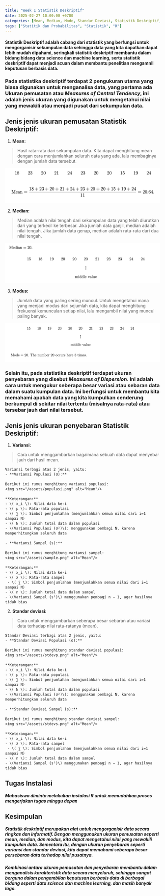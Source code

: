 ```yaml
---
title: "Week 1 Statistik Deskriptif"
date: 2025-02-27 10:00:00 +0700
categories: [Mean, Median, Mode, Standar Deviasi, Statistik Deskriptif, Kuartil]
tags: ["Statitik dan Probabilitas", "Statistik", "R"]
---
```


#### Statistik Deskriptif adalah cabang dari statistik yang berfungsi untuk mengorganisir sekumpulan data sehingga data yang kita dapatkan dapat lebih mudah dipahami, seringkali statistik deskriptif membantu dalam bidang bidang data science dan machine learning, serta statistik deskriptif dapat menjadi acuan dalam membantu penelitian mengamnil keputusan berbasis data.

### Pada statistika deskriptif terdapat 2 pengukuran utama yang biasa digunakan untuk menganalisa data, yang pertama ada Ukuran pemusatan atau *Measures of Central Tendency*, ini adalah jenis ukuran yang digunakan untuk mengetahui nilai yang mewakili atau menjadi pusat dari sekumpulan data.

## Jenis jenis ukuran pemusatan Statistik Deskriptif: 
1. **Mean:**
> Hasil rata-rata dari sekumpulan data. Kita dapat menghitung mean dengan cara menjumlahkan seluruh data yang ada, lalu membaginya dengan jumlah data tersebut.

<img src="/assets/Mean.png" alt="Mean">

2. **Median:**
> Median adalah nilai tengah dari sekumpulan data yang telah diurutkan dari yang terkecil ke terbesar. Jika jumlah data ganjil, median adalah nilai tengah. Jika jumlah data genap, median adalah rata-rata dari dua nilai tengah.

<img src="/assets/Median.png" alt="">

3. **Modus:**
> Jumlah data yang paling sering muncul. Untuk mengetahui mana yang menjadi modus dari sejumlah data, kita dapat menghitung frekuensi kemunculan setiap nilai, lalu mengambil nilai yang muncul paling banyak.

<img src="/assets/Mode.png" alt=""/>

### Selain itu, pada statistika deskriptif terdapat ukuran penyebaran yang disebut *Measures of Dispersion*. Ini adalah cara untuk mengukur seberapa besar variasi atau sebaran data dalam suatu kumpulan data. Ini berfungsi untuk membantu kita memahami apakah data yang kita kumpulkan cenderung berkumpul di sekitar nilai tertentu (misalnya rata-rata) atau tersebar jauh dari nilai tersebut.

## Jenis jenis ukuran penyebaran Statistik Deskriptif: 
1. **Variansi:**
> Cara untuk menggambarkan bagaimana sebuah data dapat menyebar jauh dari hasil mean.

    Variansi terbagi atas 2 jenis, yaitu:
    - **Variansi Populasi (σ):**

    Berikut ini rumus menghitung variansi populasi:
    <img src="/assets/populasi.png" alt="Mean"/>

    **Keterangan:**
    - \( x_i \): Nilai data ke-i  
    - \( μ \): Rata-rata populasi  
    - \( ∑ \): Simbol penjumlahan (menjumlahkan semua nilai dari i=1 sampai N)
    - \( N \): Jumlah total data dalam populasi  
    - \(Variansi Populasi (σ²)\): menggunakan pembagi N, karena memperhitungkan seluruh data

    - **Variansi Sampel (s):**  

    Berikut ini rumus menghitung variansi sampel:
    <img src="/assets/sample.png" alt="Mean"/>

    **Keterangan:**
    - \( x_i \): Nilai data ke-i  
    - \( x̄ \): Rata-rata sampel
     - \( ∑ \): Simbol penjumlahan (menjumlahkan semua nilai dari i=1 sampai N)
    - \( n \): Jumlah total data dalam sampel  
    - \(Variansi Sampel (s²)\) menggunakan pembagi n − 1, agar hasilnya tidak bias 

2. **Standar deviasi:**
> Cara untuk menggambarkan seberapa besar sebaran atau variasi data terhadap nilai rata-ratanya (mean).

    Standar Deviasi terbagi atas 2 jenis, yaitu:
    - **Standar Deviasi Populasi (σ):**

    Berikut ini rumus menghitung standar deviasi populasi:
    <img src="/assets/stdevp.png" alt="Mean"/>

    **Keterangan:**
    - \( x_i \): Nilai data ke-i  
    - \( μ \): Rata-rata populasi  
    - \( ∑ \): Simbol penjumlahan (menjumlahkan semua nilai dari i=1 sampai N)
    - \( N \): Jumlah total data dalam populasi  
    - \(Variansi Populasi (σ²)\): menggunakan pembagi N, karena memperhitungkan seluruh data

    - **Standar Deviasi Sampel (s):**  

    Berikut ini rumus menghitung standar deviasi sampel:
    <img src="/assets/stdevs.png" alt="Mean"/>

    **Keterangan:**
    - \( x_i \): Nilai data ke-i  
    - \( x̄ \): Rata-rata sampel
     - \( ∑ \): Simbol penjumlahan (menjumlahkan semua nilai dari i=1 sampai N)
    - \( n \): Jumlah total data dalam sampel  
    - \(Variansi Sampel (s²)\) menggunakan pembagi n − 1, agar hasilnya tidak bias 

## Tugas Instalasi
##### Mahasiswa diminta melakukan instalasi R untuk memudahkan proses mengerjakan tugas minggu depan

## Kesimpulan
##### Statistik deskriptif merupakan alat untuk mengorganisir data secara ringkas dan informatif. Dengan menggunakan ukuran pemusatan seperti mean, median, dan modus, kita dapat mengetahui nilai yang mewakili kumpulan data. Sementara itu, dengan ukuran penyebaran seperti variansi dan standar deviasi, kita dapat memahami seberapa besar persebaran data terhadap nilai pusatnya.
##### Kombinasi antara ukuran pemusatan dan penyebaran membantu dalam menganalisis karakteristik data secara menyeluruh, sehingga sangat berguna dalam pengambilan keputusan berbasis data di berbagai bidang seperti data science dan machine learning, dan masih banyak lago.
